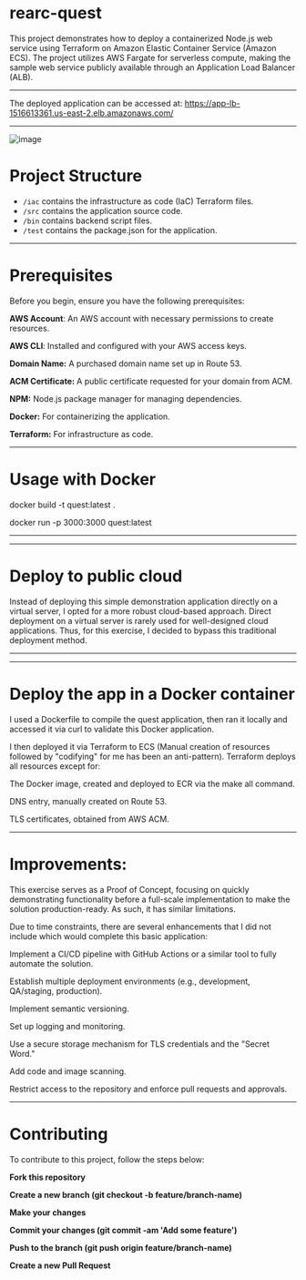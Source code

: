 # rearc-quest

This project demonstrates how to deploy a containerized Node.js web service using Terraform on Amazon Elastic Container Service (Amazon ECS). 
The project utilizes AWS Fargate for serverless compute, making the sample web service publicly available through an Application Load Balancer (ALB).

-----------------------------------------------------------------------------

The deployed application can be accessed at: https://app-lb-1516613361.us-east-2.elb.amazonaws.com/

-----------------------------------------------------------------------

![image](https://github.com/user-attachments/assets/300fbbaa-4a97-4ae1-b547-97704ded22ed)

# Project Structure

- `/iac` contains the infrastructure as code (IaC) Terraform files.
- `/src` contains the application source code.
- `/bin` contains backend script files.
- `/test` contains the package.json for the application.

---------------------------------------------

# Prerequisites

Before you begin, ensure you have the following prerequisites:

**AWS Account**: An AWS account with necessary permissions to create resources.

**AWS CLI**: Installed and configured with your AWS access keys.

**Domain Name:** A purchased domain name set up in Route 53.

**ACM Certificate:** A public certificate requested for your domain from ACM.

**NPM:** Node.js package manager for managing dependencies.

**Docker:** For containerizing the application.

**Terraform:** For infrastructure as code.

-------------------------------------------------------

# **Usage with Docker**


docker build -t quest:latest .

docker run -p 3000:3000 quest:latest

-----------------------------------------------

-----------------------------------------

# **Deploy to public cloud**

Instead of deploying this simple demonstration application directly on a virtual server, I opted for a more robust cloud-based approach. 
Direct deployment on a virtual server is rarely used for well-designed cloud applications. Thus, for this exercise, I decided to bypass this traditional deployment method.

-------------------------------

--------------------------

# **Deploy the app in a Docker container**



I used a Dockerfile to compile the quest application, then ran it locally and accessed it via curl to validate this Docker application.

I then deployed it via Terraform to ECS (Manual creation of resources followed by "codifying" for me has been an anti-pattern). 
Terraform deploys all resources except for:

The Docker image, created and deployed to ECR via the make all command.

DNS entry, manually created on Route 53.

TLS certificates, obtained from AWS ACM.

---------------------------------------------------------

# Improvements:


This exercise serves as a Proof of Concept, focusing on quickly demonstrating functionality before a full-scale implementation to make the solution production-ready.
As such, it has similar limitations.

Due to time constraints, there are several enhancements that I did not include which would complete this basic application:

Implement a CI/CD pipeline with GitHub Actions or a similar tool to fully automate the solution.

Establish multiple deployment environments (e.g., development, QA/staging, production).

Implement semantic versioning.

Set up logging and monitoring.

Use a secure storage mechanism for TLS credentials and the "Secret Word."

Add code and image scanning.

Restrict access to the repository and enforce pull requests and approvals.

--------------------------------------

# Contributing


To contribute to this project, follow the steps below:

****Fork this repository****

**Create a new branch (git checkout -b feature/branch-name)**

**Make your changes**

**Commit your changes (git commit -am 'Add some feature')**

**Push to the branch (git push origin feature/branch-name)**

**Create a new Pull Request**

